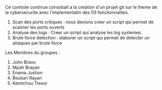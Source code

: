 Ce controle continue consistait a la creation d'un projet git sur le theme de la cybersecurite avec l'implementatin des 03 fonctionnalites. 
   1. Scan des ports critiques : nous devions creer un script qui  permet de scanner les ports ouverts
   2. Analyse des logs : Creer un script qui analyse les log systemes
   3. Brute force detection : elaborer un script qui permet de detecter un attaques par brute force
      
Les Membres du groupes :
  1. John Bravo
  2. Mpah Brayan
  3. Enama Justion
  4. Boukari Rayan
  5. Kemtchou Tresor
